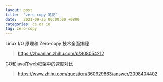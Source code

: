 ```yaml
---
layout: post
title:  "zero-copy 笔记"
date:   2021-09-25 00:00:00 +0800
categories: cs os io
tag: zero-copy
---
```


Linux I/O 原理和 Zero-copy 技术全面揭秘

> https://zhuanlan.zhihu.com/p/308054212

GO和java在web框架中的速度对比

> https://www.zhihu.com/question/360929863/answer/2098404402